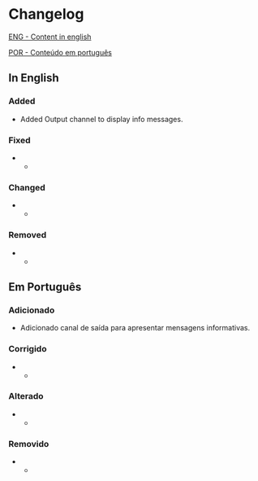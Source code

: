 # Changelog

[ENG - Content in english](#in-english)

[POR - Conteúdo em português](#em-português)

## In English

### Added

- Added Output channel to display info messages.

### Fixed

- -

### Changed

- -

### Removed

- -

## Em Português

### Adicionado

- Adicionado canal de saída para apresentar mensagens informativas.

### Corrigido

- -

### Alterado

- -

### Removido

- -

